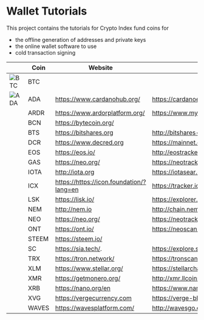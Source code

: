 #  Wallet Tutorials

This project contains the tutorials for Crypto Index fund coins for

* the offline generation of addresses and private keys
* the online wallet software to use
* cold transaction signing



|     | Coin  | Website                        | Block Explorer                           | Tutorial       |
| ----| ----- | ------------------------------ | ---------------------------------------- | -------------- |
| ![BTC](https://widget.crypto-index.com/icon/32/btc.png)| BTC   |                                |                                          |                |  
| ![ADA](https://widget.crypto-index.com/icon/32/ada.png)| ADA   | <https://www.cardanohub.org/>  | <https://cardanoexplorer.com/>           | [here](/ADA)   |
| | ARDR  | <https://www.ardorplatform.org/> | <https://www.mynxt.info/asset/12422608354438203866> | [here](/ARDR)  |
| | BCN   | <https://bytecoin.org/>        |      | [here](/BCN)   |
| | BTS | <https://bitshares.org> | <http://bitshares-explorer.io> | [here](/BTS)|
| | DCR | <https://www.decred.org> | <https://mainnet.decred.org/> | [here](/DCR)|
| | EOS | <https://eos.io/> | <http://eostracker.io> | [here](/EOS) |
| | GAS   | <https://neo.org/>               | <https://neotracker.io/>                   | [here](/NEO)   |
| | IOTA  | <http://iota.org>              | <https://iotasear.ch/>                   | [here](/IOTA)  |
| | ICX | <https://https://icon.foundation/?lang=en> | <https://tracker.icon.foundation/> | [here](/ICX) |
| | LSK   | <https://lisk.io/>             | <https://explorer.lisk.io/>              | [here](/LSK)   |
| | NEM   | <http://nem.io>                | <http://chain.nem.ninja/>                | [here](/NEM)   |
| | NEO   | <https://neo.org/>             | <https://neotracker.io/>                 | [here](/NEO)   |
| | ONT | <https://ont.io/> | <https://neoscan.io/> | [here](/ONT) |
| | STEEM | <https://steem.io/>            |                                          | [here](/STEEM) |
| | SC | <https://sia.tech/>.              | <https://explore.sia.tech/>. | [here](/SC) | 
| | TRX | <https://tron.network/>          | <https://tronscan.org/#/> | [here](/TRX) |
| | XLM   | <https://www.stellar.org/>     | <https://stellarchain.io/>   |   | [here](/XML)   |
| | XMR   | <https://getmonero.org/>       | <http://xmr.llcoins.net/checktx.html>    | [here](/XMR)   |
| | XRB | <https://nano.org/en>  | <https://www.nanode.co/> | [here](/XRB) |
| | XVG   | <https://vergecurrency.com>      | <https://verge-blockchain.info/>           | [here](/XVG)   |
| | WAVES | <https://wavesplatform.com/>   | <http://wavesgo.com/>                    | [here](/WAVES) |



